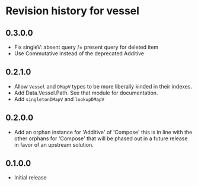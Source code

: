 # Revision history for vessel

## 0.3.0.0

* Fix singleV: absent query /= present query for deleted item
* Use Commutative instead of the deprecated Additive

## 0.2.1.0

* Allow `Vessel` and `DMapV` types to be more liberally kinded in their indexes.
* Add Data.Vessel.Path. See that module for documentation.
* Add `singletonDMapV` and `lookupDMapV`

## 0.2.0.0

* Add an orphan instance for 'Additive' of 'Compose' this is in line with the other orphans for 'Compose' that will be phased out in a future release in favor of an upstream solution.

## 0.1.0.0

* Initial release
